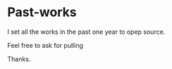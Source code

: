 # Past-works
I set all the works in the past one year to opep source.

Feel free to ask for pulling 

Thanks.
